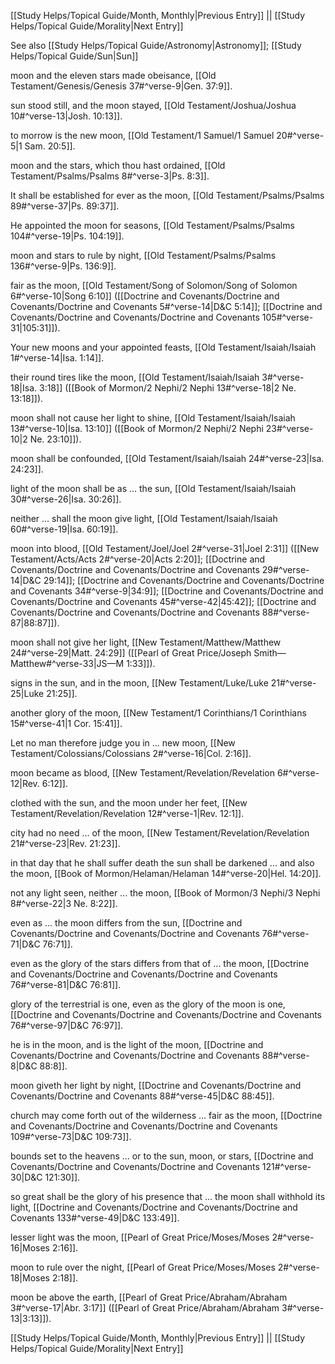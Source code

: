 [[Study Helps/Topical Guide/Month, Monthly|Previous Entry]]  ||  [[Study Helps/Topical Guide/Morality|Next Entry]]

 See also [[Study Helps/Topical Guide/Astronomy|Astronomy]]; [[Study Helps/Topical Guide/Sun|Sun]]

 moon and the eleven stars made obeisance, [[Old Testament/Genesis/Genesis 37#^verse-9|Gen. 37:9]].

 sun stood still, and the moon stayed, [[Old Testament/Joshua/Joshua 10#^verse-13|Josh. 10:13]].

 to morrow is the new moon, [[Old Testament/1 Samuel/1 Samuel 20#^verse-5|1 Sam. 20:5]].

 moon and the stars, which thou hast ordained, [[Old Testament/Psalms/Psalms 8#^verse-3|Ps. 8:3]].

 It shall be established for ever as the moon, [[Old Testament/Psalms/Psalms 89#^verse-37|Ps. 89:37]].

 He appointed the moon for seasons, [[Old Testament/Psalms/Psalms 104#^verse-19|Ps. 104:19]].

 moon and stars to rule by night, [[Old Testament/Psalms/Psalms 136#^verse-9|Ps. 136:9]].

 fair as the moon, [[Old Testament/Song of Solomon/Song of Solomon 6#^verse-10|Song 6:10]] ([[Doctrine and Covenants/Doctrine and Covenants/Doctrine and Covenants 5#^verse-14|D&C 5:14]]; [[Doctrine and Covenants/Doctrine and Covenants/Doctrine and Covenants 105#^verse-31|105:31]]).

 Your new moons and your appointed feasts, [[Old Testament/Isaiah/Isaiah 1#^verse-14|Isa. 1:14]].

 their round tires like the moon, [[Old Testament/Isaiah/Isaiah 3#^verse-18|Isa. 3:18]] ([[Book of Mormon/2 Nephi/2 Nephi 13#^verse-18|2 Ne. 13:18]]).

 moon shall not cause her light to shine, [[Old Testament/Isaiah/Isaiah 13#^verse-10|Isa. 13:10]] ([[Book of Mormon/2 Nephi/2 Nephi 23#^verse-10|2 Ne. 23:10]]).

 moon shall be confounded, [[Old Testament/Isaiah/Isaiah 24#^verse-23|Isa. 24:23]].

 light of the moon shall be as ... the sun, [[Old Testament/Isaiah/Isaiah 30#^verse-26|Isa. 30:26]].

 neither ... shall the moon give light, [[Old Testament/Isaiah/Isaiah 60#^verse-19|Isa. 60:19]].

 moon into blood, [[Old Testament/Joel/Joel 2#^verse-31|Joel 2:31]] ([[New Testament/Acts/Acts 2#^verse-20|Acts 2:20]]; [[Doctrine and Covenants/Doctrine and Covenants/Doctrine and Covenants 29#^verse-14|D&C 29:14]]; [[Doctrine and Covenants/Doctrine and Covenants/Doctrine and Covenants 34#^verse-9|34:9]]; [[Doctrine and Covenants/Doctrine and Covenants/Doctrine and Covenants 45#^verse-42|45:42]]; [[Doctrine and Covenants/Doctrine and Covenants/Doctrine and Covenants 88#^verse-87|88:87]]).

 moon shall not give her light, [[New Testament/Matthew/Matthew 24#^verse-29|Matt. 24:29]] ([[Pearl of Great Price/Joseph Smith—Matthew#^verse-33|JS—M 1:33]]).

 signs in the sun, and in the moon, [[New Testament/Luke/Luke 21#^verse-25|Luke 21:25]].

 another glory of the moon, [[New Testament/1 Corinthians/1 Corinthians 15#^verse-41|1 Cor. 15:41]].

 Let no man therefore judge you in ... new moon, [[New Testament/Colossians/Colossians 2#^verse-16|Col. 2:16]].

 moon became as blood, [[New Testament/Revelation/Revelation 6#^verse-12|Rev. 6:12]].

 clothed with the sun, and the moon under her feet, [[New Testament/Revelation/Revelation 12#^verse-1|Rev. 12:1]].

 city had no need ... of the moon, [[New Testament/Revelation/Revelation 21#^verse-23|Rev. 21:23]].

 in that day that he shall suffer death the sun shall be darkened ... and also the moon, [[Book of Mormon/Helaman/Helaman 14#^verse-20|Hel. 14:20]].

 not any light seen, neither ... the moon, [[Book of Mormon/3 Nephi/3 Nephi 8#^verse-22|3 Ne. 8:22]].

 even as ... the moon differs from the sun, [[Doctrine and Covenants/Doctrine and Covenants/Doctrine and Covenants 76#^verse-71|D&C 76:71]].

 even as the glory of the stars differs from that of ... the moon, [[Doctrine and Covenants/Doctrine and Covenants/Doctrine and Covenants 76#^verse-81|D&C 76:81]].

 glory of the terrestrial is one, even as the glory of the moon is one, [[Doctrine and Covenants/Doctrine and Covenants/Doctrine and Covenants 76#^verse-97|D&C 76:97]].

 he is in the moon, and is the light of the moon, [[Doctrine and Covenants/Doctrine and Covenants/Doctrine and Covenants 88#^verse-8|D&C 88:8]].

 moon giveth her light by night, [[Doctrine and Covenants/Doctrine and Covenants/Doctrine and Covenants 88#^verse-45|D&C 88:45]].

 church may come forth out of the wilderness ... fair as the moon, [[Doctrine and Covenants/Doctrine and Covenants/Doctrine and Covenants 109#^verse-73|D&C 109:73]].

 bounds set to the heavens ... or to the sun, moon, or stars, [[Doctrine and Covenants/Doctrine and Covenants/Doctrine and Covenants 121#^verse-30|D&C 121:30]].

 so great shall be the glory of his presence that ... the moon shall withhold its light, [[Doctrine and Covenants/Doctrine and Covenants/Doctrine and Covenants 133#^verse-49|D&C 133:49]].

 lesser light was the moon, [[Pearl of Great Price/Moses/Moses 2#^verse-16|Moses 2:16]].

 moon to rule over the night, [[Pearl of Great Price/Moses/Moses 2#^verse-18|Moses 2:18]].

 moon be above the earth, [[Pearl of Great Price/Abraham/Abraham 3#^verse-17|Abr. 3:17]] ([[Pearl of Great Price/Abraham/Abraham 3#^verse-13|3:13]]).

[[Study Helps/Topical Guide/Month, Monthly|Previous Entry]]  ||  [[Study Helps/Topical Guide/Morality|Next Entry]]